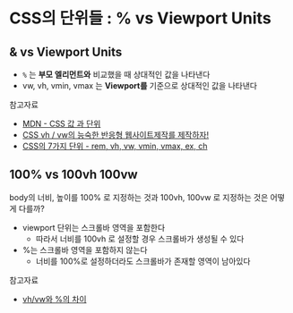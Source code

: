# CSS의 단위들 : % vs Viewport Units

## & vs Viewport Units

- `%` 는 **부모 엘리먼트와** 비교했을 때 상대적인 값을 나타낸다
- vw, vh, vmin, vmax 는 **Viewport를** 기준으로 상대적인 값을 나타낸다

참고자료

- [MDN - CSS 값 과 단위](https://developer.mozilla.org/ko/docs/Learn/CSS/Building_blocks/Values_and_units)
- [CSS vh / vw의 능숙한 반응형 웹사이트제작를 제작하자!](https://taimouse.tistory.com/8)
- [CSS의 7가지 단위 - rem, vh, vw, vmin, vmax, ex, ch](https://webclub.tistory.com/356)

## 100% vs 100vh 100vw

body의 너비, 높이를 100% 로 지정하는 것과 100vh, 100vw 로 지정하는 것은 어떻게 다를까?

- viewport 단위는 스크롤바 영역을 포함한다
    - 따라서 너비를 100vh 로 설정할 경우 스크롤바가 생성될 수 있다
- %는 스크롤바 영역을 포함하지 않는다
    - 너비를 100%로 설정하더라도 스크롤바가 존재할 영역이 남아있다

참고자료

- [vh/vw와 %의 차이](https://graykick.tistory.com/8)
